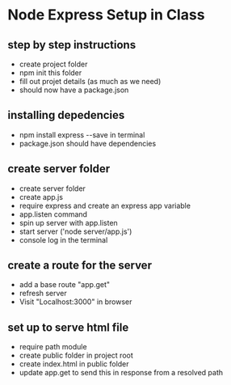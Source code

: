 Node Express Setup in Class
=====================
step by step instructions
---------------------------------------------------
* create project folder
* npm init this folder
* fill out projet details (as much as we need)
* should now have a package.json

installing depedencies
-------------------------------------------------------

* npm install express --save in terminal
* package.json should have dependencies

create server folder
----------------------------------------------
* create server folder
* create app.js
* require express and create an express app variable
* app.listen command
* spin up server with app.listen
* start server ('node server/app.js')
* console log in the terminal

create a route for the server
---------------------------------------------------------------
* add a base route "app.get"
* refresh server
* Visit "Localhost:3000" in browser

set up to serve html file
-----------------------------------------------------
* require path module
* create public folder in project root
* create index.html in public folder
* update app.get to send this in response from a resolved path
